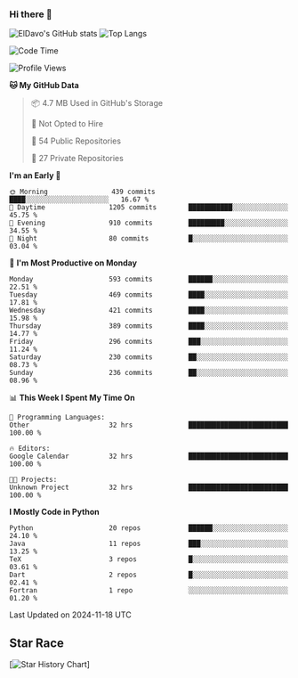 ### Hi there 👋
![ElDavo's GitHub stats](https://github-readme-stats.vercel.app/api?username=ElDavoo&show_icons=true&theme=chartreuse-dark)
![Top Langs](https://github-readme-stats.vercel.app/api/top-langs/?username=ElDavoo&theme=chartreuse-dark&layout=compact)

<!--START_SECTION:waka-->
![Code Time](http://img.shields.io/badge/Code%20Time-2%2C135%20hrs%2032%20mins-blue)

![Profile Views](http://img.shields.io/badge/Profile%20Views-1-blue)

**🐱 My GitHub Data** 

> 📦 4.7 MB Used in GitHub's Storage 
 > 
> 🚫 Not Opted to Hire
 > 
> 📜 54 Public Repositories 
 > 
> 🔑 27 Private Repositories 
 > 
**I'm an Early 🐤** 

```text
🌞 Morning                439 commits         ████░░░░░░░░░░░░░░░░░░░░░   16.67 % 
🌆 Daytime                1205 commits        ███████████░░░░░░░░░░░░░░   45.75 % 
🌃 Evening                910 commits         █████████░░░░░░░░░░░░░░░░   34.55 % 
🌙 Night                  80 commits          █░░░░░░░░░░░░░░░░░░░░░░░░   03.04 % 
```
📅 **I'm Most Productive on Monday** 

```text
Monday                   593 commits         ██████░░░░░░░░░░░░░░░░░░░   22.51 % 
Tuesday                  469 commits         ████░░░░░░░░░░░░░░░░░░░░░   17.81 % 
Wednesday                421 commits         ████░░░░░░░░░░░░░░░░░░░░░   15.98 % 
Thursday                 389 commits         ████░░░░░░░░░░░░░░░░░░░░░   14.77 % 
Friday                   296 commits         ███░░░░░░░░░░░░░░░░░░░░░░   11.24 % 
Saturday                 230 commits         ██░░░░░░░░░░░░░░░░░░░░░░░   08.73 % 
Sunday                   236 commits         ██░░░░░░░░░░░░░░░░░░░░░░░   08.96 % 
```


📊 **This Week I Spent My Time On** 

```text
💬 Programming Languages: 
Other                    32 hrs              █████████████████████████   100.00 % 

🔥 Editors: 
Google Calendar          32 hrs              █████████████████████████   100.00 % 

🐱‍💻 Projects: 
Unknown Project          32 hrs              █████████████████████████   100.00 % 
```

**I Mostly Code in Python** 

```text
Python                   20 repos            ██████░░░░░░░░░░░░░░░░░░░   24.10 % 
Java                     11 repos            ███░░░░░░░░░░░░░░░░░░░░░░   13.25 % 
TeX                      3 repos             █░░░░░░░░░░░░░░░░░░░░░░░░   03.61 % 
Dart                     2 repos             █░░░░░░░░░░░░░░░░░░░░░░░░   02.41 % 
Fortran                  1 repo              ░░░░░░░░░░░░░░░░░░░░░░░░░   01.20 % 
```




 Last Updated on 2024-11-18 UTC
<!--END_SECTION:waka-->

## Star Race

[![Star History Chart](https://api.star-history.com/svg?repos=ElDavoo/WhatsApp-Crypt14-Crypt15-Decrypter,ElDavoo/TuringOS,EliteAndroidApps/WhatsApp-Crypt12-Decrypter,KnugiHK/Whatsapp-Chat-Exporter&type=Date)]
